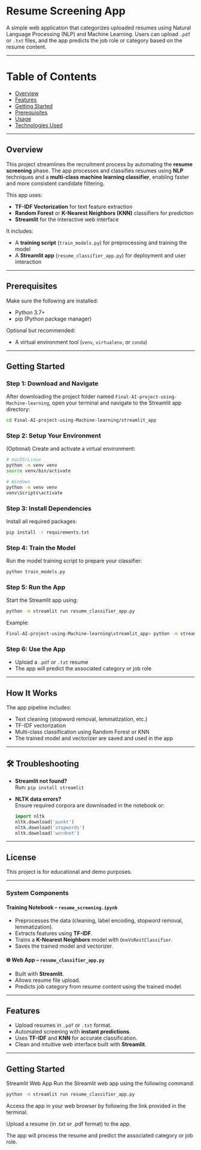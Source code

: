
# Resume Screening App

A simple web application that categorizes uploaded resumes using Natural Language Processing (NLP) and Machine Learning. Users can upload `.pdf` or `.txt` files, and the app predicts the job role or category based on the resume content.

---
# Table of Contents

- [Overview](#overview)
- [Features](#features)
- [Getting Started](#getting-started)
- [Prerequisites](#prerequisites)
- [Usage](#usage)
- [Technologies Used](#technologies-used)

---
## Overview
This project streamlines the recruitment process by automating the **resume screening** phase. The app processes and classifies resumes using **NLP** techniques and a **multi-class machine learning classifier**, enabling faster and more consistent candidate filtering.

This app uses:

- **TF-IDF Vectorization** for text feature extraction
- **Random Forest** or **K-Nearest Neighbors (KNN)** classifiers for prediction
- **Streamlit** for the interactive web interface

It includes:

- A **training script** (`train_models.py`) for preprocessing and training the model
- A **Streamlit app** (`resume_classifier_app.py`) for deployment and user interaction

---

## Prerequisites

Make sure the following are installed:

- Python 3.7+
- pip (Python package manager)

Optional but recommended:

- A virtual environment tool (`venv`, `virtualenv`, or `conda`)

---

## Getting Started

### Step 1: Download and Navigate

After downloading the project folder named `Final-AI-project-using-Machine-learning`, open your terminal and navigate to the Streamlit app directory:

```bash
cd Final-AI-project-using-Machine-learning/streamlit_app
```

### Step 2: Setup Your Environment

(Optional) Create and activate a virtual environment:

```bash
# macOS/Linux
python -m venv venv
source venv/bin/activate

# Windows
python -m venv venv
venv\Scripts\activate
```

### Step 3: Install Dependencies

Install all required packages:

```bash
pip install -r requirements.txt
```

### Step 4: Train the Model

Run the model training script to prepare your classifier:

```bash
python train_models.py
```

### Step 5: Run the App

Start the Streamlit app using:

```bash
python -m streamlit run resume_classifier_app.py
```

Example:

```bash
Final-AI-project-using-Machine-learning\streamlit_app> python -m streamlit run resume_classifier_app.py
```

### Step 6: Use the App

- Upload a `.pdf` or `.txt` resume
- The app will predict the associated category or job role

---

## How It Works

The app pipeline includes:

- Text cleaning (stopword removal, lemmatization, etc.)
- TF-IDF vectorization
- Multi-class classification using Random Forest or KNN
- The trained model and vectorizer are saved and used in the app

---

## 🛠 Troubleshooting

- **Streamlit not found?**  
  Run: `pip install streamlit`

- **NLTK data errors?**  
  Ensure required corpora are downloaded in the notebook or:

  ```python
  import nltk
  nltk.download('punkt')
  nltk.download('stopwords')
  nltk.download('wordnet')
  ```

---

## License

This project is for educational and demo purposes.

---

### System Components

#### Training Notebook – `resume_screening.ipynb`
- Preprocesses the data (cleaning, label encoding, stopword removal, lemmatization).
- Extracts features using **TF-IDF**.
- Trains a **K-Nearest Neighbors** model with `OneVsRestClassifier`.
- Saves the trained model and vectorizer.

#### 🌐 Web App – `resume_classifier_app.py`
- Built with **Streamlit**.
- Allows resume file upload.
- Predicts job category from resume content using the trained model.

---

## Features

- Upload resumes in `.pdf` or `.txt` format.
- Automated screening with **instant predictions**.
- Uses **TF-IDF** and **KNN** for accurate classification.
- Clean and intuitive web interface built with **Streamlit**.

---

## Getting Started

Streamlit Web App
Run the Streamlit web app using the following command:

```bash
python -m streamlit run resume_classifier_app.py

```
Access the app in your web browser by following the link provided in the terminal.

Upload a resume (in .txt or .pdf format) to the app.

The app will process the resume and predict the associated category or job role.